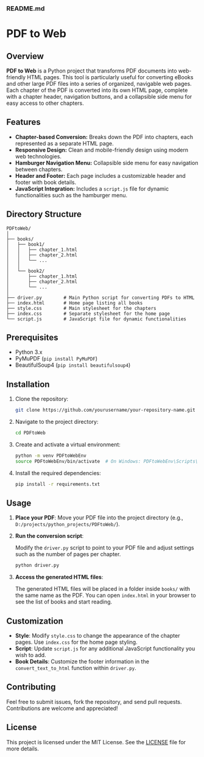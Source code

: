 ### **README.md**

# PDF to Web

## Overview

**PDF to Web** is a Python project that transforms PDF documents into web-friendly HTML pages. This tool is particularly useful for converting eBooks and other large PDF files into a series of organized, navigable web pages. Each chapter of the PDF is converted into its own HTML page, complete with a chapter header, navigation buttons, and a collapsible side menu for easy access to other chapters.

## Features

- **Chapter-based Conversion:** Breaks down the PDF into chapters, each represented as a separate HTML page.
- **Responsive Design:** Clean and mobile-friendly design using modern web technologies.
- **Hamburger Navigation Menu:** Collapsible side menu for easy navigation between chapters.
- **Header and Footer:** Each page includes a customizable header and footer with book details.
- **JavaScript Integration:** Includes a `script.js` file for dynamic functionalities such as the hamburger menu.

## Directory Structure
```
PDFtoWeb/
│
├── books/
│   ├── book1/
│   │   ├── chapter_1.html
│   │   ├── chapter_2.html
│   │   └── ...
│   │
│   └── book2/
│       ├── chapter_1.html
│       ├── chapter_2.html
│       └── ...
│
├── driver.py        # Main Python script for converting PDFs to HTML
├── index.html       # Home page listing all books
├── style.css        # Main stylesheet for the chapters
├── index.css        # Separate stylesheet for the home page
└── script.js        # JavaScript file for dynamic functionalities
```

## Prerequisites

- Python 3.x
- PyMuPDF (`pip install PyMuPDF`)
- BeautifulSoup4 (`pip install beautifulsoup4`)

## Installation

1. Clone the repository:

   ```bash
   git clone https://github.com/yourusername/your-repository-name.git
   ```

2. Navigate to the project directory:

   ```bash
   cd PDFtoWeb
   ```

3. Create and activate a virtual environment:

   ```bash
   python -m venv PDFtoWebEnv
   source PDFtoWebEnv/bin/activate  # On Windows: PDFtoWebEnv\Scripts\activate
   ```

4. Install the required dependencies:

   ```bash
   pip install -r requirements.txt
   ```

## Usage

1. **Place your PDF**: Move your PDF file into the project directory (e.g., `D:/projects/python_projects/PDFtoWeb/`).

2. **Run the conversion script**:

   Modify the `driver.py` script to point to your PDF file and adjust settings such as the number of pages per chapter.

   ```bash
   python driver.py
   ```

3. **Access the generated HTML files**:

   The generated HTML files will be placed in a folder inside `books/` with the same name as the PDF. You can open `index.html` in your browser to see the list of books and start reading.

## Customization

- **Style**: Modify `style.css` to change the appearance of the chapter pages. Use `index.css` for the home page styling.
- **Script**: Update `script.js` for any additional JavaScript functionality you wish to add.
- **Book Details**: Customize the footer information in the `convert_text_to_html` function within `driver.py`.

## Contributing

Feel free to submit issues, fork the repository, and send pull requests. Contributions are welcome and appreciated!

## License

This project is licensed under the MIT License. See the [LICENSE](LICENSE) file for more details.
